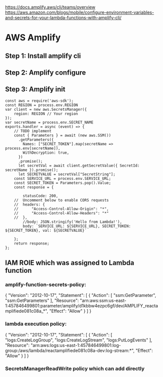 https://docs.amplify.aws/cli/teams/overview
https://aws.amazon.com/blogs/mobile/configure-environment-variables-and-secrets-for-your-lambda-functions-with-amplify-cli/


# AWS Amplify
## Step 1: Install amplify cli
## Step 2: Amplify configure
## Step 3: Amplify init 

```
const aws = require('aws-sdk');
const REGION = process.env.REGION
var client = new aws.SecretsManager({
    region: REGION // Your region
});
var secretName = process.env.SECRET_NAME 
exports.handler = async (event) => {
    // TODO implement
    const { Parameters } = await (new aws.SSM())
      .getParameters({ 
        Names: ["SECRET_TOKEN"].map(secretName => process.env[secretName]),
        WithDecryption: true,
      })
      .promise();
      let secretVal = await client.getSecretValue({ SecretId: secretName }).promise();
      let SECRETVALUE = secretVal["SecretString"]; 
    const SERVICE_URL = process.env.SERVICE_URL;
    const SECRET_TOKEN = Parameters.pop().Value;
    const response = {

        statusCode: 200,
    //  Uncomment below to enable CORS requests
    //  headers: {
    //      "Access-Control-Allow-Origin": "*",
    //      "Access-Control-Allow-Headers": "*"
    //  }, 
        //body: JSON.stringify('Hello from Lambda!'),
        body: `SERVICE_URL: ${SERVICE_URL}, SECRET_TOKEN: ${SECRET_TOKEN}, val: ${SECRETVALUE}`
        
    };
    return response;
};

```
## IAM ROlE which was assigned to Lambda function

### amplify-function-secrets-policy:

{
    "Version": "2012-10-17",
    "Statement": [
        {
            "Action": [
                "ssm:GetParameter",
                "ssm:GetParameters"
            ],
            "Resource": "arn:aws:ssm:us-east-1:457846499801:parameter/amplify/d1kbbw4ezpc6gf/dev/AMPLIFY_reactamplifiede081c08a_*",
            "Effect": "Allow"
        }
    ]
}

### lambda execution policy:

{
    "Version": "2012-10-17",
    "Statement": [
        {
            "Action": [
                "logs:CreateLogGroup",
                "logs:CreateLogStream",
                "logs:PutLogEvents"
            ],
            "Resource": "arn:aws:logs:us-east-1:457846499801:log-group:/aws/lambda/reactamplifiede081c08a-dev:log-stream:*",
            "Effect": "Allow"
        }
    ]
}

### SecretsManagerReadWrite policy which can add directly


